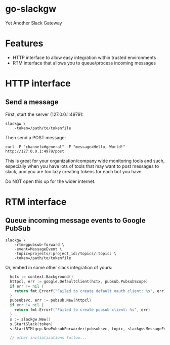 # go-slackgw

Yet Another Slack Gateway

# Features

* HTTP interface to allow easy integration within trusted environments
* RTM interface that allows you to queue/process incoming messages

# HTTP interface

## Send a message

First, start the server (127.0.0.1:4979):

```
slackgw \
    -token=/path/to/tokenfile
```

Then send a POST message:

```
curl -F "channel=#general" -F "message=Hello, World!" http://127.0.0.1:4979/post
```

This is great for your organization/company wide monitoring tools and such, especially when you have lots of tools that may want to post messages to slack, and you are too lazy creating tokens for each bot you have.

Do NOT open this up for the wider internet.

# RTM interface

## Queue incoming message events to Google PubSub

```
slackgw \
    -rtm=gpubsub-forward \
    -event=MessageEvent \
    -topic=projects/:project_id:/topics/:topic: \
    -token=/path/to/tokenfile
```

Or, embed in some other slack integration of yours:

```go
  hctx := context.Background()
  httpcl, err := google.DefaultClient(hctx, pubsub.PubsubScope)
  if err != nil {
    return fmt.Errorf("Failed to create default oauth client: %s", err)
  }
  pubsubsvc, err := pubsub.New(httpcl)
  if err != nil {
    return fmt.Errorf("Failed to create pubsub client: %s", err)
  }
  s := slackgw.New()
  s.StartSlack(token)
  s.StartRTM(gcp.NewPubsubForwarder(pubsubsvc, topic, slackgw.MessageEvent))

  // other initializations follow...
```

